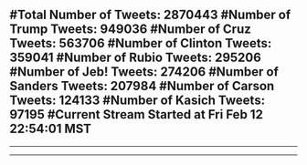 #Total Number of Tweets: 2870443 
#Number of Trump Tweets: 949036
#Number of Cruz Tweets: 563706
#Number of Clinton Tweets: 359041
#Number of Rubio Tweets: 295206
#Number of Jeb! Tweets: 274206
#Number of Sanders Tweets: 207984
#Number of Carson Tweets: 124133
#Number of Kasich Tweets: 97195
#Current Stream Started at Fri Feb 12 22:54:01 MST
---
---
---
